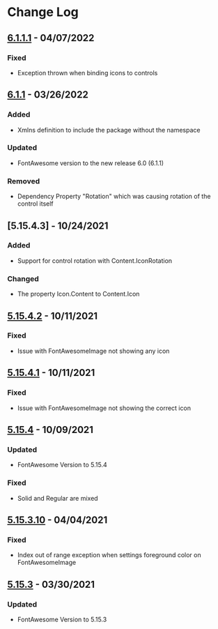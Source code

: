 # Change Log

## [6.1.1.1] - 04/07/2022
### Fixed
- Exception thrown when binding icons to controls

## [6.1.1] - 03/26/2022
### Added
- Xmlns definition to include the package without the namespace

### Updated
- FontAwesome version to the new release 6.0 (6.1.1)

### Removed
- Dependency Property "Rotation" which was causing rotation of the control itself

## [5.15.4.3] - 10/24/2021
### Added
- Support for control rotation with Content.IconRotation

### Changed
- The property Icon.Content to Content.Icon

## [5.15.4.2] - 10/11/2021
### Fixed
- Issue with FontAwesomeImage not showing any icon

## [5.15.4.1] - 10/11/2021
### Fixed
- Issue with FontAwesomeImage not showing the correct icon

## [5.15.4] - 10/09/2021
### Updated
- FontAwesome Version to 5.15.4

### Fixed
- Solid and Regular are mixed

## [5.15.3.10] - 04/04/2021
### Fixed
- Index out of range exception when settings foreground color on FontAwesomeImage

## [5.15.3] - 03/30/2021
### Updated
- FontAwesome Version to 5.15.3

[6.1.1.1]: https://github.com/DSaladinCH/fontawesome-wpf/compare/v6.1.1...v6.1.1.1
[6.1.1]: https://github.com/DSaladinCH/fontawesome-wpf/compare/v5.15.4.2...v6.1.1
[5.15.4.2]: https://github.com/DSaladinCH/fontawesome-wpf/compare/v5.15.4.1...v5.15.4.2
[5.15.4.1]: https://github.com/DSaladinCH/fontawesome-wpf/compare/v5.15.4...v5.15.4.1
[5.15.4]: https://github.com/DSaladinCH/fontawesome-wpf/compare/v5.15.3.10...v5.15.4
[5.15.3.10]: https://github.com/DSaladinCH/fontawesome-wpf/compare/v5.15.3...v5.15.3.10
[5.15.3]: https://github.com/DSaladinCH/fontawesome-wpf/releases/tag/v5.15.3